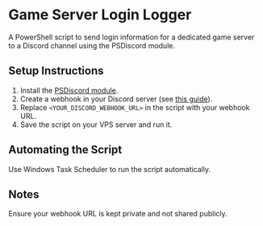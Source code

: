 # Game Server Login Logger
A PowerShell script to send login information for a dedicated game server to a Discord channel using the PSDiscord module.

## Setup Instructions
1. Install the [PSDiscord module](https://www.powershellgallery.com/packages/PSDiscord/).
2. Create a webhook in your Discord server (see [this guide](https://support.discord.com)).
3. Replace `<YOUR_DISCORD_WEBHOOK_URL>` in the script with your webhook URL.
4. Save the script on your VPS server and run it.

## Automating the Script
Use Windows Task Scheduler to run the script automatically.

## Notes
Ensure your webhook URL is kept private and not shared publicly.
